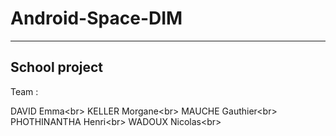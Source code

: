 # Android-Space-DIM
--------------
School project
--------------


Team :

DAVID Emma<br\>
KELLER Morgane<br\>
MAUCHE Gauthier<br\>
PHOTHINANTHA Henri<br\>
WADOUX Nicolas<br\>
